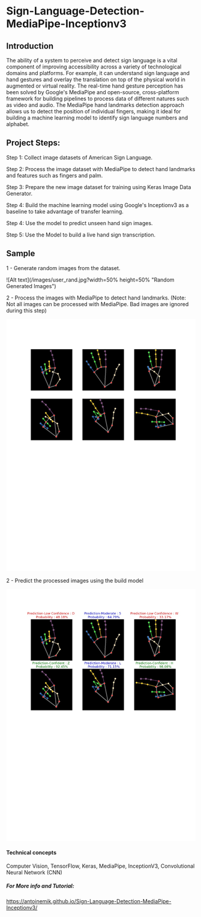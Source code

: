 # Sign-Language-Detection-MediaPipe-Inceptionv3

## Introduction

The ability of a system to perceive and detect sign language is a vital component of improving accessibility across a variety of technological domains and platforms. For example, it can understand sign language and hand gestures and overlay the translation on top of the physical world in augmented or virtual reality. The real-time hand gesture perception has been solved by Google's MediaPipe and open-source, cross-platform framework for building pipelines to process data of different natures such as video and audio. The MediaPipe hand landmarks detection approach allows us to detect the position of individual fingers, making it ideal for building a machine learning model to identify sign language numbers and alphabet.

## Project Steps:

Step 1: Collect image datasets of American Sign Language.

Step 2: Process the image dataset with MediaPipe to detect hand landmarks and features such as fingers and palm.

Step 3: Prepare the new image dataset for training using Keras Image Data Generator.

Step 4: Build the machine learning model using Google's Inceptionv3 as a baseline to take advantage of transfer learning.

Step 4: Use the model to predict unseen hand sign images.

Step 5: Use the Model to build a live hand sign transcription.

## Sample

1 - Generate random images from the dataset.

![Alt text](/images/user_rand.jpg?width=50% height=50% "Random Generated Images")

2 - Process the images with MediaPipe to detect hand landmarks.
(Note: Not all images can be processed with MediaPipe. Bad images are ignored during this step)

![Alt text](/images/process_rand.jpg?raw=true "Processed Images")

2 - Predict the processed images using the build model

![Alt text](/images/user_pred.jpg?raw=true "Processed Images")

#### Technical concepts

Computer Vision, 
TensorFlow,
Keras,
MediaPipe,
InceptionV3, 
Convolutional Neural Network (CNN)

##### For More info and Tutorial:
https://antoinemik.github.io/Sign-Language-Detection-MediaPipe-Inceptionv3/

